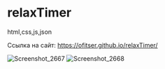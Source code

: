 # relaxTimer
html,css,js,json

Ссылка на сайт: https://ofitser.github.io/relaxTimer/


![Screenshot_2667](https://user-images.githubusercontent.com/106706007/223768829-df36f0bf-3468-4998-a73a-c9ae1fea4280.png)
![Screenshot_2668](https://user-images.githubusercontent.com/106706007/223768838-56480409-c828-4fdc-ab36-1d82d1c47336.png)
